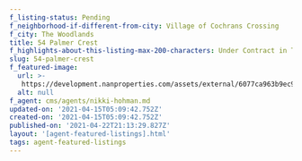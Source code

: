 ```yaml
---
f_listing-status: Pending
f_neighborhood-if-different-from-city: Village of Cochrans Crossing
f_city: The Woodlands
title: 54 Palmer Crest
f_highlights-about-this-listing-max-200-characters: Under Contract in The Woodlands
slug: 54-palmer-crest
f_featured-image:
  url: >-
   https://development.nanproperties.com/assets/external/6077ca963b9ec914c351ba1a_60218bfd2f0e254-palmer-crest-1.jpeg
  alt: null
f_agent: cms/agents/nikki-hohman.md
updated-on: '2021-04-15T05:09:42.752Z'
created-on: '2021-04-15T05:09:42.752Z'
published-on: '2021-04-22T21:13:29.827Z'
layout: '[agent-featured-listings].html'
tags: agent-featured-listings
---
```



